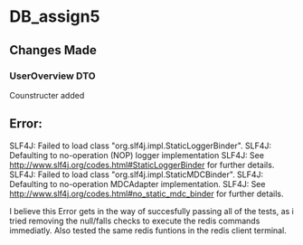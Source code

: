 # DB_assign5

## Changes Made

### UserOverview DTO
Counstructer added

## Error:

SLF4J: Failed to load class "org.slf4j.impl.StaticLoggerBinder".
SLF4J: Defaulting to no-operation (NOP) logger implementation
SLF4J: See http://www.slf4j.org/codes.html#StaticLoggerBinder for further details.
SLF4J: Failed to load class "org.slf4j.impl.StaticMDCBinder".
SLF4J: Defaulting to no-operation MDCAdapter implementation.
SLF4J: See http://www.slf4j.org/codes.html#no_static_mdc_binder for further details.

I believe this Error gets in the way of succesfully passing all of the tests, as i tried
removing the null/falls checks to execute the redis commands immediatly. Also tested the same
redis funtions in the redis client terminal.  